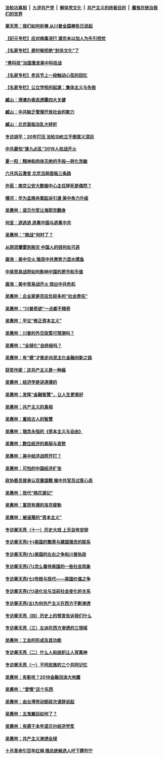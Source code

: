 

####  [法轮功真相](../../../../basic/blob/master/README.md?t=07081702) &nbsp;|&nbsp; [九评共产党](../../../../9ping.md/blob/master/README.md?t=07081702) &nbsp;|&nbsp; [解体党文化](../../../../jtdwh.md/blob/master/README.md?t=07081702)  &nbsp;|&nbsp; [共产主义的终极目的](../../../../gczydzjmd.md/blob/master/README.md?t=07081702) &nbsp;|&nbsp; [魔鬼在统治我们的世界](../../../../mgztzwmdsj.md/blob/master/README.md?t=07081702) 

#### [章天亮：我们如何祈祷 从川普全国祷告日说起](../pages/nsc423/n11944627.md?t=07081702) 

#### [【纪元专栏】应对病毒流行 渥京未以加人为先引担忧](../pages/nsc423/n11875714.md?t=07081702) 

#### [【名家专栏】是时候拒绝“封杀文化”了](../pages/nsc423/n11814093.md?t=07081702) 

#### [“黑科技”治国激发美中科技战](../pages/nsc423/n11638056.md?t=07081702) 

#### [【名家专栏】老兵节上一段触动心弦的回忆](../pages/nsc423/n11646016.md?t=07081702) 

#### [【名家专栏】公立学校的起源：集体主义与失败](../pages/nsc423/n11601833.md?t=07081702) 

#### [臧山：港澳办表态透露四大关键](../pages/nsc423/n11421628.md?t=07081702) 

#### [臧山：中共缺乏管理开放社会的能力](../pages/nsc423/n11407457.md?t=07081702) 

#### [臧山：北京面临治乱大转折](../pages/nsc423/n11406895.md?t=07081702) 

#### [专访胡平：20年打压 法轮功屹立不倒意义深远](../pages/nsc423/n11398800.md?t=07081702) 

#### [中共最怕“逢九必乱”2019人权战开火](../pages/nsc423/n11385248.md?t=07081702) 

#### [夏一阳：精神和肉体灭绝的手段—转化洗脑](../pages/nsc423/n11368250.md?t=07081702) 

#### [六月风云激变 北京当局面临三条路](../pages/nsc423/n11313668.md?t=07081702) 

#### [许茹：南京公安大数据中心主任猝死是偶然？](../pages/nsc423/n11064744.md?t=07081702) 

#### [横河：华为孟晚舟案起诉引渡 美中角力升级](../pages/nsc423/n11027230.md?t=07081702) 

#### [吴惠林：诺贝尔奖让海耶克翻身](../pages/nsc423/n10890049.md?t=07081702) 

#### [何坚：逃逃逃 逃离中国与逃离中共](../pages/nsc423/n10592891.md?t=07081702) 

#### [吴惠林：“商战”何时了？](../pages/nsc423/n10573558.md?t=07081702) 

#### [从网贷爆雷到股灾 中国人的钱何处可逃](../pages/nsc423/n10572800.md?t=07081702) 

#### [唐浩：美中交火 隐现中共黑势力混水摸鱼](../pages/nsc423/n10544040.md?t=07081702) 

#### [中美贸易战将如何影响中国的房市和币值](../pages/nsc423/n10543697.md?t=07081702) 

#### [唐浩：美中贸易战开火 烧出中共危机](../pages/nsc423/n10540126.md?t=07081702) 

#### [吴惠林：企业家是否应负较多的“社会责任”](../pages/nsc423/n10535022.md?t=07081702) 

#### [吴惠林：“川普奇迹”一点都不稀奇](../pages/nsc423/n10512808.md?t=07081702) 

#### [吴惠林：平议“修正资本主义”](../pages/nsc423/n10495724.md?t=07081702) 

#### [吴惠林：川普的外交政策可预测吗？](../pages/nsc423/n10462387.md?t=07081702) 

#### [吴惠林：“全球化”会终结吗？](../pages/nsc423/n10452838.md?t=07081702) 

#### [吴惠林：有“德”才能走向民主化金融创新之路](../pages/nsc423/n10432292.md?t=07081702) 

#### [获奖作家：这共产主义是一种癌](../pages/nsc423/n10431541.md?t=07081702) 

#### [吴惠林：经济学是讲道德的](../pages/nsc423/n10398014.md?t=07081702) 

#### [吴惠林：发挥“金融智慧”，让人生更美好](../pages/nsc423/n10375019.md?t=07081702) 

#### [吴惠林：共产主义的真相](../pages/nsc423/n10351394.md?t=07081702) 

#### [吴惠林：重拾古人的智慧](../pages/nsc423/n10337691.md?t=07081702) 

#### [吴惠林：理念永恒的《资本主义与自由》](../pages/nsc423/n10316274.md?t=07081702) 

#### [吴惠林：数位经济的美丽与哀愁](../pages/nsc423/n10292946.md?t=07081702) 

#### [吴惠林：美中经济战将开打？](../pages/nsc423/n10258825.md?t=07081702) 

#### [吴惠林：可怕的中国经济扩张](../pages/nsc423/n10219147.md?t=07081702) 

#### [政协委员提承认双重国籍 揭中共官员过客心态](../pages/nsc423/n10208809.md?t=07081702) 

#### [吴惠林：现代“桃花源记”](../pages/nsc423/n10185234.md?t=07081702) 

#### [吴惠林：富而有德的洛克斐勒](../pages/nsc423/n10142264.md?t=07081702) 

#### [吴惠林：被诬蔑的“资本主义”](../pages/nsc423/n10124816.md?t=07081702) 

#### [专访章天亮（十一）历史大戏 上天自有安排](../pages/nsc423/n10094905.md?t=07081702) 

#### [专访章天亮(十)美国的繁荣与建国理念的联系](../pages/nsc423/n10094899.md?t=07081702) 

#### [专访章天亮(九)美国的左右之争和川普执政](../pages/nsc423/n10094889.md?t=07081702) 

#### [专访章天亮(八)怎么看待美国的一些社会现象](../pages/nsc423/n10094857.md?t=07081702) 

#### [专访章天亮(七)传统与现代——美国价值之争](../pages/nsc423/n10093140.md?t=07081702) 

#### [专访章天亮(六)进化论与当前社会变化的关系](../pages/nsc423/n10092036.md?t=07081702) 

#### [专访章天亮(五)为何共产主义在西方不断渗透](../pages/nsc423/n10083620.md?t=07081702) 

#### [专访章天亮（四）历史上的预言告诉我们什么](../pages/nsc423/n10083606.md?t=07081702) 

#### [专访章天亮（三）左派在西方渗透的三领域](../pages/nsc423/n10081115.md?t=07081702) 

#### [吴惠林：工会的形成及其功能](../pages/nsc423/n10080633.md?t=07081702) 

#### [专访章天亮（二）什么人和组织让人背离神](../pages/nsc423/n10076637.md?t=07081702) 

#### [专访章天亮（一）不同民族的三个共同记忆](../pages/nsc423/n10074188.md?t=07081702) 

#### [吴惠林：有影呒？2018金融泡沫大地震](../pages/nsc423/n10040534.md?t=07081702) 

#### [吴惠林：“爱情”这个东西](../pages/nsc423/n10019423.md?t=07081702) 

#### [吴惠林：由台湾劳动部政次请辞说起](../pages/nsc423/n9979679.md?t=07081702) 

#### [吴惠林：五鬼搬运如何了？](../pages/nsc423/n9925338.md?t=07081702) 

#### [吴惠林：有感于本年诺贝尔经济学奖](../pages/nsc423/n9871883.md?t=07081702) 

#### [吴惠林：共产主义渗透全球](../pages/nsc423/n9812748.md?t=07081702) 

#### [十月革命引百年红祸 俄总统候选人吁下葬列宁](../pages/nsc423/n9810182.md?t=07081702) 

